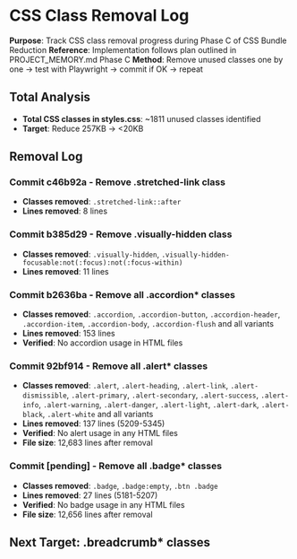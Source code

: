 # CSS Class Removal Log

**Purpose**: Track CSS class removal progress during Phase C of CSS Bundle Reduction
**Reference**: Implementation follows plan outlined in PROJECT_MEMORY.md Phase C
**Method**: Remove unused classes one by one → test with Playwright → commit if OK → repeat

## Total Analysis
- **Total CSS classes in styles.css**: ~1811 unused classes identified
- **Target**: Reduce 257KB → <20KB

## Removal Log

### Commit c46b92a - Remove .stretched-link class
- **Classes removed**: `.stretched-link::after`
- **Lines removed**: 8 lines

### Commit b385d29 - Remove .visually-hidden class  
- **Classes removed**: `.visually-hidden`, `.visually-hidden-focusable:not(:focus):not(:focus-within)`
- **Lines removed**: 11 lines

### Commit b2636ba - Remove all .accordion* classes
- **Classes removed**: `.accordion`, `.accordion-button`, `.accordion-header`, `.accordion-item`, `.accordion-body`, `.accordion-flush` and all variants
- **Lines removed**: 153 lines
- **Verified**: No accordion usage in HTML files

### Commit 92bf914 - Remove all .alert* classes  
- **Classes removed**: `.alert`, `.alert-heading`, `.alert-link`, `.alert-dismissible`, `.alert-primary`, `.alert-secondary`, `.alert-success`, `.alert-info`, `.alert-warning`, `.alert-danger`, `.alert-light`, `.alert-dark`, `.alert-black`, `.alert-white` and all variants
- **Lines removed**: 137 lines (5209-5345)
- **Verified**: No alert usage in any HTML files
- **File size**: 12,683 lines after removal

### Commit [pending] - Remove all .badge* classes
- **Classes removed**: `.badge`, `.badge:empty`, `.btn .badge` 
- **Lines removed**: 27 lines (5181-5207)
- **Verified**: No badge usage in any HTML files
- **File size**: 12,656 lines after removal

## Next Target: .breadcrumb* classes